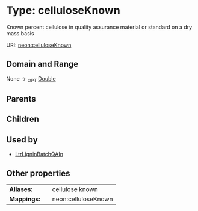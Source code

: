 
# Type: celluloseKnown


Known percent cellulose in quality assurance material or standard on a dry mass basis

URI: [neon:celluloseKnown](https://data.neonscience.org/celluloseKnown)


## Domain and Range

None ->  <sub>OPT</sub> [Double](types/Double.md)

## Parents


## Children


## Used by

 * [LtrLigninBatchQAIn](LtrLigninBatchQAIn.md)

## Other properties

|  |  |  |
| --- | --- | --- |
| **Aliases:** | | cellulose known |
| **Mappings:** | | neon:celluloseKnown |

